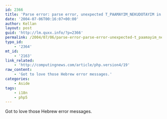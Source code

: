 ```yaml
---
id: 2366
title: 'Parse error: parse error, unexpected T_PAAMAYIM_NEKUDOTAYIM in /Users/kellan/projs/t_self2.php on line 10'
date: '2004-07-06T00:16:07+00:00'
author: Kellan
layout: post
guid: 'http://lm.quxx.info/?p=2366'
permalink: /2004/07/06/parse-error-parse-error-unexpected-t_paamayim_nekudotayim-in-userskellanprojst_self2php-on-line-10/
typo_id:
    - '2364'
mt_id:
    - '2163'
link_related:
    - 'http://computingnews.com/article/php.version4/19'
raw_content:
    - 'Got to love those Hebrew error messages.'
categories:
    - Aside
tags:
    - i18n
    - php5
---
```


Got to love those Hebrew error messages.